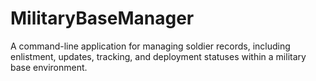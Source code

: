 # MilitaryBaseManager
A command-line application for managing soldier records, including enlistment, updates, tracking, and deployment statuses within a military base environment.
